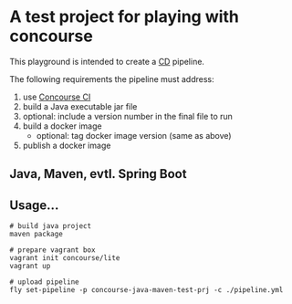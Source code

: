 
# A test project for playing with concourse

This playground is intended to create a [CD](http://guide.agilealliance.org/guide/cd.html) pipeline.

The following requirements the pipeline must address:

1. use [Concourse CI](http://concourse.ci/)
2. build a Java executable jar file
3. optional: include a version number in the final file to run
4. build a docker image
   * optional: tag docker image version (same as above)
5. publish a docker image

## Java, Maven, evtl. Spring Boot

## Usage...

```
# build java project
maven package

# prepare vagrant box
vagrant init concourse/lite
vagrant up

# upload pipeline
fly set-pipeline -p concourse-java-maven-test-prj -c ./pipeline.yml
```

